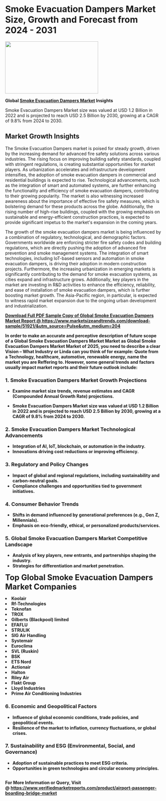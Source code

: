 <H1>Smoke Evacuation Dampers Market Size, Growth and Forecast from 2024 - 2031</H1><img class="aligncenter size-medium wp-image-584254" src="https://thirdeyenews.in/wp-content/uploads/2024/09/Global-Market-Research-300x168.jpeg" alt="" width="300" height="168" /><p><strong>Global&nbsp;<a href="https://www.marketsizeandtrends.com/download-sample/51921/&amp;utm_source=Pulse&amp;utm_medium=204">Smoke Evacuation Dampers Market</a> Insights</strong></p><p>Smoke Evacuation Dampers Market size was valued at USD 1.2 Billion in 2022 and is projected to reach USD 2.5 Billion by 2030, growing at a CAGR of 9.8% from 2024 to 2030.</p><p><h2>Market Growth Insights</h2> <p>The Smoke Evacuation Dampers market is poised for steady growth, driven by the increasing demand for advanced fire safety solutions across various industries. The rising focus on improving building safety standards, coupled with stringent regulations, is creating substantial opportunities for market players. As urbanization accelerates and infrastructure development intensifies, the adoption of smoke evacuation dampers in commercial and residential buildings is expected to rise. Technological advancements, such as the integration of smart and automated systems, are further enhancing the functionality and efficiency of smoke evacuation dampers, contributing to their growing popularity. The market is also witnessing increased awareness about the importance of effective fire safety measures, which is bolstering demand for these products across the globe. Additionally, the rising number of high-rise buildings, coupled with the growing emphasis on sustainable and energy-efficient construction practices, is expected to provide significant impetus to the market's expansion in the coming years.</p> <p><strong><a href="#"></a></strong></p> <p>The growth of the smoke evacuation dampers market is being influenced by a combination of regulatory, technological, and demographic factors. Governments worldwide are enforcing stricter fire safety codes and building regulations, which are directly pushing the adoption of advanced fire prevention and smoke management systems. The integration of smart technologies, including IoT-based sensors and automation in smoke evacuation dampers, is driving their adoption in modern construction projects. Furthermore, the increasing urbanization in emerging markets is significantly contributing to the demand for smoke evacuation systems, as cities expand and infrastructure grows. Additionally, key players in the market are investing in R&D activities to enhance the efficiency, reliability, and ease of installation of smoke evacuation dampers, which is further boosting market growth. The Asia-Pacific region, in particular, is expected to witness rapid market expansion due to the ongoing urban development and industrialization. <p><strong><a href="#"></p><p><span class=""><strong>Download Full PDF Sample Copy of Global Smoke Evacuation Dampers Market Report</strong> @ <a href="https://www.marketsizeandtrends.com/download-sample/51921/&amp;utm_source=Pulse&amp;utm_medium=204" target="_blank">https://www.marketsizeandtrends.com/download-sample/51921/&amp;utm_source=Pulse&amp;utm_medium=204</a></span></p><p>In order to make an accurate and perceptive description of future scope of a Global&nbsp;Smoke Evacuation Dampers Market Market as Global&nbsp;Smoke Evacuation Dampers Market Market of 2025, you need to describe a clear Vision &ndash; What Industry or Linda can you think of for example: Quote from a Technology, healthcare, automotive, renewable energy, name the market you are Reffering to. However, some general trends and factors usually impact market reports and their future outlook include:</p><h3>1.&nbsp;<strong>Smoke Evacuation Dampers Market Growth Projections</strong></h3><ul><li>Examine market size trends, revenue estimates and CAGR (Compounded Annual Growth Rate) projections.</li><li><p>Smoke Evacuation Dampers Market size was valued at USD 1.2 Billion in 2022 and is projected to reach USD 2.5 Billion by 2030, growing at a CAGR of 9.8% from 2024 to 2030.</p></li></ul><h3>2.&nbsp;<strong>Smoke Evacuation Dampers Market Technological Advancements</strong></h3><ul><li>Integration of AI, IoT, blockchain, or automation in the industry.</li><li>Innovations driving cost reductions or improving efficiency.</li></ul><h3>3.&nbsp;<strong>Regulatory and Policy Changes</strong></h3><ul><li>Impact of global and regional regulations, including sustainability and carbon-neutral goals.</li><li>Compliance challenges and opportunities tied to government initiatives.</li></ul><h3>4.&nbsp;<strong>Consumer Behavior Trends</strong></h3><ul><li>Shifts in demand influenced by generational preferences (e.g., Gen Z, Millennials).</li><li>Emphasis on eco-friendly, ethical, or personalized products/services.</li></ul><h3>5.&nbsp;<strong>Global Smoke Evacuation Dampers Market Competitive Landscape</strong></h3><ul><li>Analysis of key players, new entrants, and partnerships shaping the industry.</li><li>Strategies for differentiation and market penetration.</li></ul><p data-pm-slice="1 1 []"><span style="color: inherit; font-family: inherit; font-size: 25px;">Top Global Smoke Evacuation Dampers Market Companies</span></p><div class="" data-test-id=""><p><li>Koolair</li><li> Rf-Technologies</li><li> Teknofan</li><li> TROX</li><li> Gilberts (Blackpool) limited</li><li> EFAFLU</li><li> STRULIK</li><li> SIG Air Handling</li><li> Systemair</li><li> Euroclima</li><li> SVL (Ruskin)</li><li> BSK</li><li> ETS Nord</li><li> Actionair</li><li> Halton</li><li> Riley Air</li><li> Flakt Group</li><li> Lloyd Industries</li><li> Prime Air Conditioning Industries</li></p></div><h3>6.&nbsp;<strong>Economic and Geopolitical Factors</strong></h3><ul><li>Influence of global economic conditions, trade policies, and geopolitical events.</li><li>Resilience of the market to inflation, currency fluctuations, or global crises.</li></ul><h3>7.&nbsp;<strong>Sustainability and ESG (Environmental, Social, and Governance)</strong></h3><ul><li>Adoption of sustainable practices to meet ESG criteria.</li><li>Opportunities in green technologies and circular economy principles.</li></ul><h2><strong style="font-size: 14px;">For More Information or Query, Visit @&nbsp;</strong><a style="background-color: #ffffff; font-size: 14px;" href="https://www.marketsizeandtrends.com/report/smoke-evacuation-dampers-market/" target="_blank">https://www.verifiedmarketreports.com/product/airport-passenger-boarding-bridge-market</a></h2>
